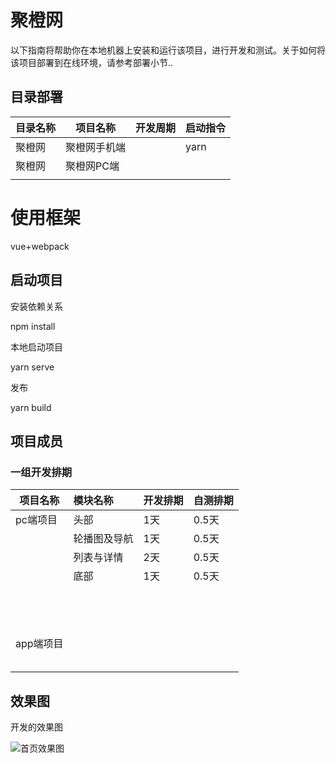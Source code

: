 # 聚橙网

以下指南将帮助你在本地机器上安装和运行该项目，进行开发和测试。关于如何将该项目部署到在线环境，请参考部署小节..

## 目录部署

| 目录名称    | 项目名称     | 开发周期 | 启动指令 |
| ----------- | ------------ | -------- | -------- |
| 聚橙网      | 聚橙网手机端 |          | yarn     |
| 聚橙网      | 聚橙网PC端   |          |          |
|             |              |          |          |

# 使用框架

vue+webpack



## 启动项目

安装依赖关系

npm install

本地启动项目

yarn  serve 

发布

yarn build

## 项目成员



### 一组开发排期

| 项目名称  | 模块名称                                          | 开发排期 | 自测排期 |
| --------- | :------------------------------------------------ | -------- | -------- |
|  pc端项目 | 头部                                              | 1天      | 0.5天    |
|           | 轮播图及导航                                      | 1天      | 0.5天    |
|           | 列表与详情                                        | 2天      | 0.5天    |
|           | 底部                                              | 1天      | 0.5天    |
|           |                                                   |          |          |
|           |                                                   |          |          |
|           |                                                   |          |          |
|           |                                                   |          |          |
|           |                                                   |          |          |
|           |                                                   |          |          |
|           |                                                   |          |          |
|           |                                                   |          |          |
|           |                                                   |          |          |
|           |                                                   |          |          |
|           |                                                   |          |          |
|           |                                                   |          |          |
|           |                                                   |          |          |
| app端项目 |                                                   |          |          |
|           |                                                   |          |          |
|           |                                                   |          |          |
|           |                                                   |          |          |
|           |                                                   |          |          |
|           |                                                   |          |          |


## 效果图

开发的效果图

![首页效果图](C:/Users/MI/Desktop/%E6%AF%8F%E5%A4%A9%E4%BB%BB%E5%8A%A1/1%EF%BC%9A%E7%8F%AD%E4%B8%BB%E4%BB%BB/img/01.jpg)







